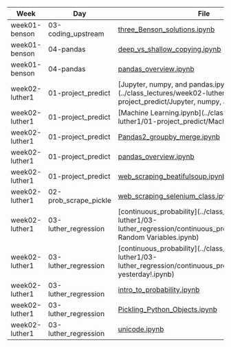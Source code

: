 | Week | Day | File | Line |
|------|-----|------|------|
| week01-benson | 03-coding_upstream | [three_Benson_solutions.ipynb](../class_lectures/week01-benson/03-coding_upstream/three_Benson_solutions.ipynb) | 1 |
| week01-benson | 04-pandas | [deep_vs_shallow_copying.ipynb](../class_lectures/week01-benson/04-pandas/deep_vs_shallow_copying.ipynb) | 2 |
| week01-benson | 04-pandas | [pandas_overview.ipynb](../class_lectures/week01-benson/04-pandas/pandas_overview.ipynb) | 3 |
| week02-luther1 | 01-project_predict | [Jupyter, numpy, and pandas.ipynb](../class_lectures/week02-luther1/01-project_predict/Jupyter, numpy, and pandas.ipynb) | 4 |
| week02-luther1 | 01-project_predict | [Machine Learning.ipynb](../class_lectures/week02-luther1/01-project_predict/Machine Learning.ipynb) | 5 |
| week02-luther1 | 01-project_predict | [Pandas2_groupby_merge.ipynb](../class_lectures/week02-luther1/01-project_predict/Pandas2_groupby_merge.ipynb) | 6 |
| week02-luther1 | 01-project_predict | [pandas_overview.ipynb](../class_lectures/week02-luther1/01-project_predict/pandas_overview.ipynb) | 7 |
| week02-luther1 | 01-project_predict | [web_scraping_beatifulsoup.ipynb](../class_lectures/week02-luther1/01-project_predict/web_scraping_beatifulsoup.ipynb) | 8 |
| week02-luther1 | 02-prob_scrape_pickle | [web_scraping_selenium_class.ipynb](../class_lectures/week02-luther1/02-prob_scrape_pickle/web_scraping_selenium_class.ipynb) | 9 |
| week02-luther1 | 03-luther_regression | [continuous_probability](../class_lectures/week02-luther1/03-luther_regression/continuous_probability/Continuous Random Variables.ipynb) | 10 |
| week02-luther1 | 03-luther_regression | [continuous_probability](../class_lectures/week02-luther1/03-luther_regression/continuous_probability/More from yesterday!.ipynb) | 11 |
| week02-luther1 | 03-luther_regression | [intro_to_probability.ipynb](../class_lectures/week02-luther1/03-luther_regression/intro_to_probability.ipynb) | 12 |
| week02-luther1 | 03-luther_regression | [Pickling_Python_Objects.ipynb](../class_lectures/week02-luther1/03-luther_regression/Pickling_Python_Objects.ipynb) | 13 |
| week02-luther1 | 03-luther_regression | [unicode.ipynb](../class_lectures/week02-luther1/03-luther_regression/unicode.ipynb) | 14 |
